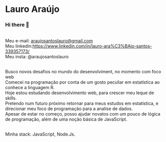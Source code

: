 # Lauro Araújo

### Hi there 👋


<br/>Meu e-mail: araujosantoslauro@gmail.com
<br/>Meu linkedin:https://www.linkedin.com/in/lauro-ara%C3%BAjo-santos-339357173/
<br/>Meu insta: @araujosantoslauro

<br/>Busco novos desafios no mundo do desenvolviment, no momento com foco web
<br/>Comecei na programação por conta de um gosto peculiar em estatística ao conhece a linguagem R.
<br/>Hoje estou estudando desenvolvimento web, para crescer meu leque de skills.
<br/>Pretendo num futuro próximo retornar para meus estudos em estatística, e direcionar meu foco de programação para a analise de dados.
<br/>Apesar de estar no começo, posso ajudar novatos com um pouco de lógica de programação, além de uma noção básica de JavaScript.

<br/>Minha stack: JavaScript, Node.Js.
<br/>




<!--
**araujosantoslauro/araujosantoslauro** is a ✨ _special_ ✨ repository because its `README.md` (this file) appears on your GitHub profile.
Here are some ideas to get you started:

- 🔭 I’m currently working on ...
- 🌱 I’m currently learning ...
- 👯 I’m looking to collaborate on ...
- 🤔 I’m looking for help with ...
- 💬 Ask me about ...
- 📫 How to reach me: ...
- 😄 Pronouns: ...
- ⚡ Fun fact: ...
-->
